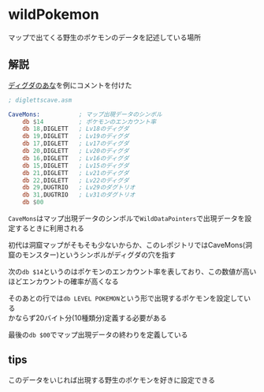 # wildPokemon

マップで出てくる野生のポケモンのデータを記述している場所

## 解説

[ディグダのあな](./diglettscave.asm)を例にコメントを付けた

```asm
; diglettscave.asm

CaveMons:           ; マップ出現データのシンボル
	db $14          ; ポケモンのエンカウント率
	db 18,DIGLETT   ; Lv18のディグダ
	db 19,DIGLETT   ; Lv19のディグダ
	db 17,DIGLETT   ; Lv17のディグダ
	db 20,DIGLETT   ; Lv20のディグダ
	db 16,DIGLETT   ; Lv16のディグダ
	db 15,DIGLETT   ; Lv15のディグダ
	db 21,DIGLETT   ; Lv21のディグダ
	db 22,DIGLETT   ; Lv22のディグダ
	db 29,DUGTRIO   ; Lv29のダグトリオ
	db 31,DUGTRIO   ; Lv31のダグトリオ
	db $00
```

`CaveMons`はマップ出現データのシンボルで`WildDataPointers`で出現データを設定するときに利用される  

初代は洞窟マップがそもそも少ないからか、このレポジトリではCaveMons(洞窟のモンスター)というシンボルがディグダの穴を指す

次の`db $14`というのはポケモンのエンカウント率を表しており、この数値が高いほどエンカウントの確率が高くなる

そのあとの行では`db LEVEL POKEMON`という形で出現するポケモンを設定している  
かならず20バイト分(10種類分)定義する必要がある

最後の`db $00`でマップ出現データの終わりを定義している

## tips

このデータをいじれば出現する野生のポケモンを好きに設定できる
